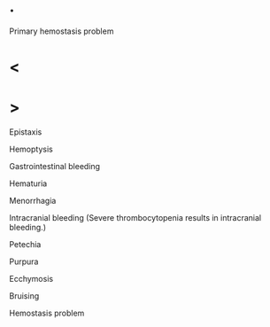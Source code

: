 # .

Primary hemostasis problem

# <

# >

Epistaxis

Hemoptysis

Gastrointestinal bleeding

Hematuria

Menorrhagia

Intracranial bleeding (Severe thrombocytopenia results in intracranial bleeding.)

Petechia

Purpura

Ecchymosis

Bruising

Hemostasis problem
